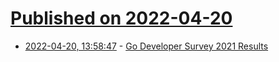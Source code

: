 # [Published on 2022-04-20](index.md)

* [2022-04-20, 13:58:47](https://news.ycombinator.com/item?id=31097034) - [Go Developer Survey 2021 Results](https://go.dev/blog/survey2021-results)
